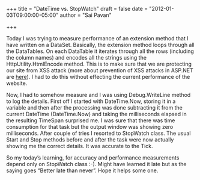 +++
title = "DateTime vs. StopWatch"
draft = false
date = "2012-01-03T09:00:00-05:00"
author = "Sai Pavan"

+++

Today I was trying to measure performance of an extension method that I have written on a DataSet. Basically, the extension method loops through all the DataTables. On each  DataTable it iterates through all the rows (including the column names) and encodes all the strings using the HttpUtility.HtmlEncode method. This is to make sure that we are protecting our site from XSS attack (more about prevention of XSS attacks in ASP.NET are [here](https://msdn.microsoft.com/en-us/library/ff649310.aspx)). I had to do this without effecting the current performance of the website.

Now, I had to somehow measure and I was using Debug.WriteLine method to log the details. First off I started with DateTime.Now, storing it in a variable and then after the processing was done subtracting it from the current DateTime (DateTime.Now) and taking the milliseconds elapsed in the resulting TimeSpan surprised me. I was sure that there was time consumption for that task but the output window was showing zero milliseconds. After couple of tries I resorted to StopWatch class. The usual Start and Stop methods before and after the task were now actually showing me the correct details. It was accurate to the Tick.

So my today’s learning, for accuracy and performance measurements depend only on StopWatch class :-). Might have learned it late but as the saying goes “Better late than never”. Hope it helps some one.